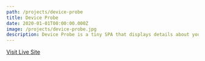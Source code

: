 ```yaml
---
path: /projects/device-probe
title: Device Probe
date: 2020-01-01T00:00:00.000Z
image: /projects/device-probe.jpg
description: Device Probe is a tiny SPA that displays details about your device and browser.
---
```


[Visit Live Site](https://device.ianlamb.com/)
